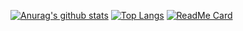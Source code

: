 [![Anurag's github stats](https://github-readme-stats.vercel.app/api?username=DanielFedatto&hide=issues,contribs&theme=buefy&show_icons=true)](https://github.com/anuraghazra/github-readme-stats)
[![Top Langs](https://github-readme-stats.vercel.app/api/top-langs/?username=DanielFedatto&layout=compact&theme=buefy&show_icons=true)](https://github.com/DanielFedatto/github-readme-stats)
[![ReadMe Card](https://github-readme-stats.vercel.app/api/pin/?username=DanielFedatto&repo=point-of-sale)](https://github.com/DanielFedatto/github-readme-stats)
